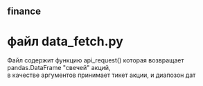## finance
# файл data_fetch.py  
Файл содержит функцию api_request() которая возвращает pandas.DataFrame "свечей" акций,  
в качестве аргументов принимает тикет акции, и диапозон дат
